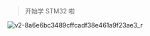 <!--
title: STM32
sort:
-->

> 开始学 STM32 啦

![v2-8a6e6bc3489cffcadf38e461a9f23ae3_r](https://gitee.com/nmdfzf404/Image-hosting/raw/master/2021/20210505221258.jpg)
